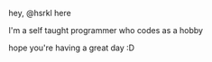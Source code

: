 hey, @hsrkl here

I'm a self taught programmer who codes as a hobby

hope you're having a great day :D
